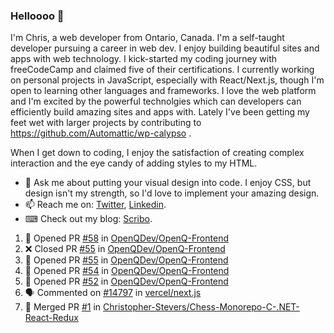 ### Helloooo 👋

I'm Chris, a web developer from Ontario, Canada. I'm a self-taught developer pursuing a career in web dev. I enjoy building beautiful sites and apps with web technology.
I kick-started my coding journey with freeCodeCamp and claimed five of their certifications.  I currently working on personal projects in JavaScript, especially with React/Next.js, though I'm open to learning other languages and frameworks. I love the web platform and I'm excited by the powerful technolgies which can developers can efficiently build amazing sites and apps with. Lately I've been getting my feet wet with larger projects by contributing to https://github.com/Automattic/wp-calypso .

When I get down to coding, I enjoy the satisfaction of creating complex interaction and the eye candy of adding styles to my HTML. 

- 💬 Ask me about putting your visual design into code. I enjoy CSS, but design isn't my strength, so I'd love to implement your amazing design.
- 📫 Reach me on: [Twitter](https://twitter.com/Christo28120856), [Linkedin](https://www.linkedin.com/in/christopher-stevers-07b9a5204/).
- ⌨ Check out my blog: [Scribo](https://christopherstevers.cf).
<!--
**Christopher-Stevers/Christopher-Stevers** is a ✨ _special_ ✨ repository because its `README.md` (this file) appears on your GitHub profile.

Here are some ideas to get you started:

- 🔭 I’m currently working on ...
- 🌱 I’m currently learning ...
- 👯 I’m looking to collaborate on ...
- 🤔 I’m looking for help with ...
- 😄 Pronouns: ...
- ⚡ Fun fact: ...
-->

<!--START_SECTION:activity-->
1. 💪 Opened PR [#58](https://github.com/OpenQDev/OpenQ-Frontend/pull/58) in [OpenQDev/OpenQ-Frontend](https://github.com/OpenQDev/OpenQ-Frontend)
2. ❌ Closed PR [#55](https://github.com/OpenQDev/OpenQ-Frontend/pull/55) in [OpenQDev/OpenQ-Frontend](https://github.com/OpenQDev/OpenQ-Frontend)
3. 💪 Opened PR [#55](https://github.com/OpenQDev/OpenQ-Frontend/pull/55) in [OpenQDev/OpenQ-Frontend](https://github.com/OpenQDev/OpenQ-Frontend)
4. 💪 Opened PR [#54](https://github.com/OpenQDev/OpenQ-Frontend/pull/54) in [OpenQDev/OpenQ-Frontend](https://github.com/OpenQDev/OpenQ-Frontend)
5. 💪 Opened PR [#52](https://github.com/OpenQDev/OpenQ-Frontend/pull/52) in [OpenQDev/OpenQ-Frontend](https://github.com/OpenQDev/OpenQ-Frontend)
6. 🗣 Commented on [#14797](https://github.com/vercel/next.js/issues/14797) in [vercel/next.js](https://github.com/vercel/next.js)
7. 🎉 Merged PR [#1](https://github.com/Christopher-Stevers/Chess-Monorepo-C-.NET-React-Redux/pull/1) in [Christopher-Stevers/Chess-Monorepo-C-.NET-React-Redux](https://github.com/Christopher-Stevers/Chess-Monorepo-C-.NET-React-Redux)
<!--END_SECTION:activity-->
